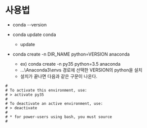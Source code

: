 # 사용법

* conda --version

* conda update conda
    * update

* conda create -n DIR_NAME python=VERSION anaconda
    * ex) conda create -n py35 python=3.5 anaconda
    * ...\Anaconda3\envs 경로에 선택한 VERSION의 python을 설치
    * 설치가 끝나면 다음과 같은 구문이 나온다.
```
#
# To activate this environment, use:
# > activate py35
#
# To deactivate an active environment, use:
# > deactivate
#
# * for power-users using bash, you must source
#
```